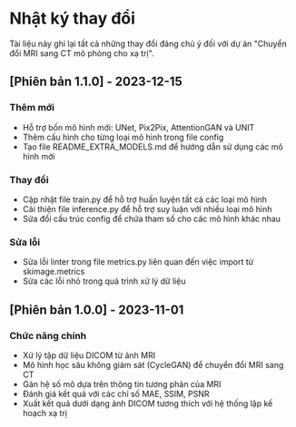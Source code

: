# Nhật ký thay đổi

Tài liệu này ghi lại tất cả những thay đổi đáng chú ý đối với dự án "Chuyển đổi MRI sang CT mô phỏng cho xạ trị".

## [Phiên bản 1.1.0] - 2023-12-15

### Thêm mới
- Hỗ trợ bốn mô hình mới: UNet, Pix2Pix, AttentionGAN và UNIT
- Thêm cấu hình cho từng loại mô hình trong file config
- Tạo file README_EXTRA_MODELS.md để hướng dẫn sử dụng các mô hình mới

### Thay đổi
- Cập nhật file train.py để hỗ trợ huấn luyện tất cả các loại mô hình
- Cải thiện file inference.py để hỗ trợ suy luận với nhiều loại mô hình
- Sửa đổi cấu trúc config để chứa tham số cho các mô hình khác nhau

### Sửa lỗi
- Sửa lỗi linter trong file metrics.py liên quan đến việc import từ skimage.metrics
- Sửa các lỗi nhỏ trong quá trình xử lý dữ liệu

## [Phiên bản 1.0.0] - 2023-11-01

### Chức năng chính
- Xử lý tập dữ liệu DICOM từ ảnh MRI
- Mô hình học sâu không giám sát (CycleGAN) để chuyển đổi MRI sang CT
- Gán hệ số mô dựa trên thông tin tương phản của MRI
- Đánh giá kết quả với các chỉ số MAE, SSIM, PSNR
- Xuất kết quả dưới dạng ảnh DICOM tương thích với hệ thống lập kế hoạch xạ trị 